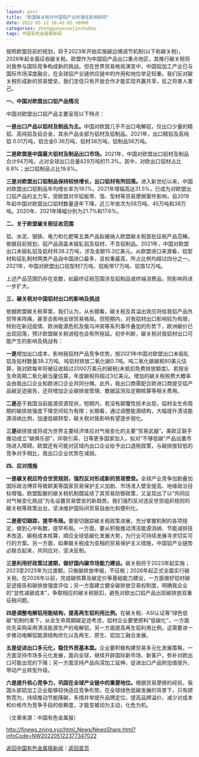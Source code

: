 ```yaml
---
layout: post
title: "欧盟碳关税对中国铝产业的潜在影响研究"
date: 2022-05-12 16:45:03 +0800
categories: zhongguoyousejinshubao
tags: 中国有色金属报新闻
---
```

<p>按照欧盟目前的规划，将于2023年开始实施碳边境调节机制(以下称碳关税)，2026年起全面征收碳关税。欧盟作为中国铝产品出口重点地区，其推行碳关税将对我参与国际竞争构成新的挑战。但在世界贸易格局演变中，中国铝加工产业已与国际市场深度融合，在全球铝产业链供应链中的作用和地位举足轻重。我们反对碳关税形成新的贸易壁垒，我们坚信只有开放合作才能实现共赢共享，反之将害人害己。</p><p><strong>一、中国对欧盟出口铝产品情况</strong></p>
 <p>中国对欧盟出口铝产品主要呈现以下特点：</p><p><strong>一是出口产品以铝材及制品为主。</strong>中国对欧盟几乎不出口电解铝，仅出口少量的精铝、高纯铝及铝合金，其余产品全部为铝材及铝制品。2021年，出口精铝及高纯铝 0.01万吨，铝合金0.36万吨，铝材38万吨，铝制品56万吨。</p><p><strong>二是欧盟是中国最大铝材及制品出口市场。</strong>2021年，中国对欧盟出口铝材及制品合计94万吨，占对全球出口总量829万吨的11.3%。其中，对欧出口铝材占比6.9%；出口铝制品占比19.8%。</p><p><strong>三是对欧盟出口铝制品保持较快增长，出口铝材有所回落。</strong>进入新世纪以来，中国对欧盟出口铝制品年均增长率为19.1%，2021年增幅高达31.5%，已成为对欧盟出口铝产品的主力军。受欧盟对华铝板带、箔、型材等贸易摩擦案件影响，自2019年起中国对欧盟出口铝材数量逐年下降，近三年依次为58万吨、45万吨和38万吨。2020年、2021年降幅分别为21.7%和17.6%。</p><p><strong>二、关于欧盟碳关税征收范围</strong></p>
 <p>铝、水泥、钢铁、电力和化肥等五类产品拟被纳入欧盟碳关税首批征税产品范畴。依据目前规划，铝产品涵盖未锻轧铝及铝材，不含铝制品。2021年，中国对欧盟出口未锻轧铝及铝材共38.2万吨，涉及金额15.3亿美元。从欧盟进口来源看，铝型材和铝轧制材两类产品自中国进口最多，且权重最高，所占比例均超过四分之一。2021年，中国对欧盟出口铝型材7万吨、铝板带17万吨、铝箔12万吨。</p><p>上述产品范围仍存在变数，如最终征税范围涉及铝制品或终端消费品，则影响将进一步扩大。</p><p><strong>三、碳关税对中国铝材出口的影响及挑战</strong></p>
 <p>依据欧盟碳关税草案，我们认为，从长期看，碳关税及其溢出效应将给我铝产品外贸带来阵痛，甚至会影响全球贸易格局。但短期内，对我铝材出口影响较为有限，特别在新冠疫情、欧洲能源危机及俄乌冲突等系列事件叠加的形势下，欧洲碳价已出现回落，预计欧盟碳关税进程也会有所拖延。初步判断，碳关税对我铝材出口可能产生的影响及挑战有：</p><p><strong>一是</strong>增加出口成本，影响我铝材产品竞争优势。按2021年中国对欧盟出口未锻轧铝及铝材数量38.2万吨、吨铝材排放二氧化碳0.7吨、吨二氧化碳碳税80美元估算，我对欧每年将被征收超过2000万美元的碳税(未抵扣免费排放额度)。若按全生命周期二氧化碳当量估算，年度碳税将超过3亿美元。增加的碳关税税费大概率会由我出口企业和欧进口企业共同分摊。此外，我出口商需配合欧进口商提交铝产品碳足迹报告，还将增加企业碳排放管理、数据监测及定期核算等相关费用。</p><p><strong>二是</strong>基于我国当前能源资源现状，短期内，若没有颠覆性技术出现，铝材全生命周期的碳排放强度下降空间较为有限；长期看，通过调整能源结构，大幅提升清洁能源消纳比例，加速低碳转型，碳关税对我影响有望逐步弱化。</p><p><strong>三是</strong>碳排放或将成为世界主要经济体应对气候变化的主要“贸易武器”。美欧正联手推动成立“碳俱乐部”，并吸引英、日等更多国家加入，拟对“不够低碳”产品设置市场进入障碍。欧盟还有可能对区域内出口企业给予出口退税政策，与碳排放较低的竞争对手相比，我出口企业优势在减弱。</p><p><strong>四、应对措施</strong></p>
 <p><strong>一是碳关税应符合世贸规则，强烈反对形成新的贸易壁垒。</strong>全球产业竞争加剧叠加国际政治博弈导致欧美等国家贸易保护主义加剧、市场准入壁垒提高、地缘政治目标增强。欧盟酝酿的碳关税机制既延续了其贸易防御政策，又呈现出了以“共同应对气候变化挑战”为名设置贸易壁垒的新趋势。我们强烈反对违反世贸组织规则的碳关税等政策出台，坚决维护国际间贸易自由化和便利化。</p><p><strong>二是密切跟踪，提早布局。</strong>要密切跟踪碳关税政策进展，充分掌握机制的各项规定，做到心中有数，提早布局。一方面，要从积极推动清洁能源消纳、节能减排技术改造、碳税成本核算，顺应全球低碳化发展大势，为行业可持续发展寻求切实可行的方案。另一方面，如果碳关税成为变相的贸易保护主义措施，中国铝产业链势必联合起来，共同应对，坚决反制。</p><p><strong>三是利用好政策过渡期，做好国内碳市场能力建设。</strong>碳关税将于2023年起实施；2023至2025年为过渡期，只做碳排放申报，不征税；2026年起正式全面实行碳关税。在2026年以前，完成碳核算及碳定价等基础能力建设，一方面做好铝材碳足迹报告和碳排放强度评估；另一方面建立健全碳排放交易权制度，明确我企业的“显性减碳成本”，争取相应的碳关税抵扣，避免对欧出口铝产品出现碳排放双重征税问题。</p><p><strong>四是调整电解铝用能结构，提高再生铝利用比例。</strong>在碳关税、ASI认证等“绿色低碳”机制约束下，从全生命周期碳足迹考虑，铝材企业要使原料“低碳化”，一方面优先采购采用清洁能源生产的电解铝，另一方面提高再生铝利用比例。这需要进一步推动电解铝能源结构优化以及再生、原生、铝加工融合发展。</p><p><strong>五是促进出口多元化，稳住外贸基本盘。</strong>企业要积极构建贸易多元化发展策略，一方面坚持市场多元化发展，面向全球，继续开辟国际新市场、新客户，弥补对欧出口可能出现的下降；另一方面坚持产品向深加工延伸，促进出口产品附加值提升，带动产业转型升级。</p><p><strong>六是提升核心竞争力，巩固在全球产业链中的重要地位。</strong>根据贸易摩擦的经验，我国头部铝加工企业能够较快适应竞争形势。在全球绿色低碳发展的背景下，只有顺势而为，持续推动节能降碳，多措并举提升品牌定位，提高品牌溢价，减少对成本和价格作为竞争手段的依赖度，才能变被动为主动，化危为机。</p><p class="em_media">（文章来源：中国有色金属报）</p>

<http://finews.zning.xyz/html_News/NewsShare.html?infoCode=NW202205122377347022>

[返回中国有色金属报新闻](//finews.withounder.com/category/zhongguoyousejinshubao.html)｜[返回首页](//finews.withounder.com/)